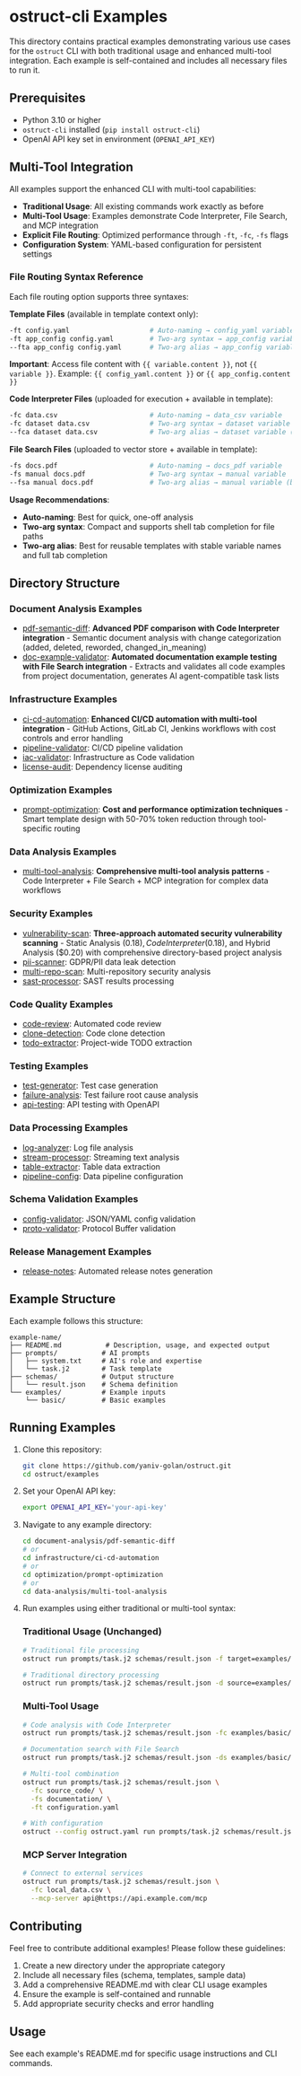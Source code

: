 # ostruct-cli Examples

This directory contains practical examples demonstrating various use cases for the `ostruct` CLI with both traditional usage and enhanced multi-tool integration. Each example is self-contained and includes all necessary files to run it.

## Prerequisites

- Python 3.10 or higher
- `ostruct-cli` installed (`pip install ostruct-cli`)
- OpenAI API key set in environment (`OPENAI_API_KEY`)

## Multi-Tool Integration

All examples support the enhanced CLI with multi-tool capabilities:

- **Traditional Usage**: All existing commands work exactly as before
- **Multi-Tool Usage**: Examples demonstrate Code Interpreter, File Search, and MCP integration
- **Explicit File Routing**: Optimized performance through `-ft`, `-fc`, `-fs` flags
- **Configuration System**: YAML-based configuration for persistent settings

### File Routing Syntax Reference

Each file routing option supports three syntaxes:

**Template Files** (available in template context only):

```bash
-ft config.yaml                    # Auto-naming → config_yaml variable
-ft app_config config.yaml         # Two-arg syntax → app_config variable
--fta app_config config.yaml       # Two-arg alias → app_config variable (best tab completion)
```

**Important**: Access file content with `{{ variable.content }}`, not `{{ variable }}`.
Example: `{{ config_yaml.content }}` or `{{ app_config.content }}`

**Code Interpreter Files** (uploaded for execution + available in template):

```bash
-fc data.csv                       # Auto-naming → data_csv variable
-fc dataset data.csv               # Two-arg syntax → dataset variable
--fca dataset data.csv             # Two-arg alias → dataset variable (best tab completion)
```

**File Search Files** (uploaded to vector store + available in template):

```bash
-fs docs.pdf                       # Auto-naming → docs_pdf variable
-fs manual docs.pdf                # Two-arg syntax → manual variable
--fsa manual docs.pdf              # Two-arg alias → manual variable (best tab completion)
```

**Usage Recommendations**:

- **Auto-naming**: Best for quick, one-off analysis
- **Two-arg syntax**: Compact and supports shell tab completion for file paths
- **Two-arg alias**: Best for reusable templates with stable variable names and full tab completion

## Directory Structure

### Document Analysis Examples

- [pdf-semantic-diff](document-analysis/pdf-semantic-diff/): **Advanced PDF comparison with Code Interpreter integration** - Semantic document analysis with change categorization (added, deleted, reworded, changed_in_meaning)
- [doc-example-validator](document-analysis/doc-example-validator/): **Automated documentation example testing with File Search integration** - Extracts and validates all code examples from project documentation, generates AI agent-compatible task lists

### Infrastructure Examples

- [ci-cd-automation](infrastructure/ci-cd-automation/): **Enhanced CI/CD automation with multi-tool integration** - GitHub Actions, GitLab CI, Jenkins workflows with cost controls and error handling
- [pipeline-validator](infrastructure/pipeline-validator/): CI/CD pipeline validation
- [iac-validator](infrastructure/iac-validator/): Infrastructure as Code validation
- [license-audit](infrastructure/license-audit/): Dependency license auditing

### Optimization Examples

- [prompt-optimization](optimization/prompt-optimization/): **Cost and performance optimization techniques** - Smart template design with 50-70% token reduction through tool-specific routing

### Data Analysis Examples

- [multi-tool-analysis](data-analysis/multi-tool-analysis/): **Comprehensive multi-tool analysis patterns** - Code Interpreter + File Search + MCP integration for complex data workflows

### Security Examples

- [vulnerability-scan](security/vulnerability-scan/): **Three-approach automated security vulnerability scanning** - Static Analysis ($0.18), Code Interpreter ($0.18), and Hybrid Analysis ($0.20) with comprehensive directory-based project analysis
- [pii-scanner](security/pii-scanner/): GDPR/PII data leak detection
- [multi-repo-scan](security/multi-repo-scan/): Multi-repository security analysis
- [sast-processor](security/sast-processor/): SAST results processing

### Code Quality Examples

- [code-review](code-quality/code-review/): Automated code review
- [clone-detection](code-quality/clone-detection/): Code clone detection
- [todo-extractor](code-quality/todo-extractor/): Project-wide TODO extraction

### Testing Examples

- [test-generator](testing/test-generator/): Test case generation
- [failure-analysis](testing/failure-analysis/): Test failure root cause analysis
- [api-testing](testing/api-testing/): API testing with OpenAPI

### Data Processing Examples

- [log-analyzer](data-processing/log-analyzer/): Log file analysis
- [stream-processor](data-processing/stream-processor/): Streaming text analysis
- [table-extractor](data-processing/table-extractor/): Table data extraction
- [pipeline-config](data-processing/pipeline-config/): Data pipeline configuration

### Schema Validation Examples

- [config-validator](schema-validation/config-validator/): JSON/YAML config validation
- [proto-validator](schema-validation/proto-validator/): Protocol Buffer validation

### Release Management Examples

- [release-notes](release-management/release-notes/): Automated release notes generation

## Example Structure

Each example follows this structure:

```
example-name/
├── README.md           # Description, usage, and expected output
├── prompts/           # AI prompts
│   ├── system.txt     # AI's role and expertise
│   └── task.j2        # Task template
├── schemas/           # Output structure
│   └── result.json    # Schema definition
└── examples/          # Example inputs
    └── basic/         # Basic examples
```

## Running Examples

1. Clone this repository:

   ```bash
   git clone https://github.com/yaniv-golan/ostruct.git
   cd ostruct/examples
   ```

2. Set your OpenAI API key:

   ```bash
   export OPENAI_API_KEY='your-api-key'
   ```

3. Navigate to any example directory:

   ```bash
   cd document-analysis/pdf-semantic-diff
   # or
   cd infrastructure/ci-cd-automation
   # or
   cd optimization/prompt-optimization
   # or
   cd data-analysis/multi-tool-analysis
   ```

4. Run examples using either traditional or multi-tool syntax:

   ### Traditional Usage (Unchanged)

   ```bash
   # Traditional file processing
   ostruct run prompts/task.j2 schemas/result.json -f target=examples/basic/app.py

   # Traditional directory processing
   ostruct run prompts/task.j2 schemas/result.json -d source=examples/basic/
   ```

   ### Multi-Tool Usage

   ```bash
   # Code analysis with Code Interpreter
   ostruct run prompts/task.j2 schemas/result.json -fc examples/basic/app.py

   # Documentation search with File Search
   ostruct run prompts/task.j2 schemas/result.json -ds examples/basic/ -ft config.yaml

   # Multi-tool combination
   ostruct run prompts/task.j2 schemas/result.json \
     -fc source_code/ \
     -fs documentation/ \
     -ft configuration.yaml

   # With configuration
   ostruct --config ostruct.yaml run prompts/task.j2 schemas/result.json -fc data/
   ```

   ### MCP Server Integration

   ```bash
   # Connect to external services
   ostruct run prompts/task.j2 schemas/result.json \
     -fc local_data.csv \
     --mcp-server api@https://api.example.com/mcp
   ```

## Contributing

Feel free to contribute additional examples! Please follow these guidelines:

1. Create a new directory under the appropriate category
2. Include all necessary files (schema, templates, sample data)
3. Add a comprehensive README.md with clear CLI usage examples
4. Ensure the example is self-contained and runnable
5. Add appropriate security checks and error handling

## Usage

See each example's README.md for specific usage instructions and CLI commands.

